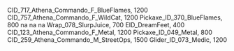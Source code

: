 CID_717_Athena_Commando_F_BlueFlames, 1200
CID_757_Athena_Commando_F_WildCat, 1200
Pickaxe_ID_370_BlueFlames, 800
na
na
na
Wrap_078_SlurpJuice, 700
EID_DreamFeet, 400
CID_123_Athena_Commando_F_Metal, 1200
Pickaxe_ID_049_Metal, 800
CID_259_Athena_Commando_M_StreetOps, 1500
Glider_ID_073_Medic, 1200
